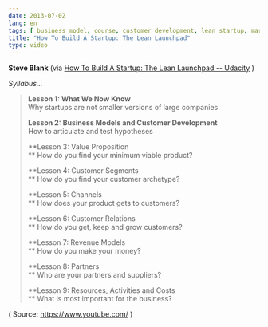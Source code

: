 ```yaml
---
date: 2013-07-02
lang: en
tags: [ business model, course, customer development, lean startup, market fit, training, value proposition ]
title: "How To Build A Startup: The Lean Launchpad"
type: video
---
```


**Steve Blank** (via [How To Build A Startup: The Lean Launchpad -- Udacity](https://www.udacity.com/course/ep245) )

*Syllabus...*

> **Lesson 1: What We Now Know**\
> Why startups are not smaller versions of large companies
>
> **Lesson 2: Business Models and Customer Development**\
> How to articulate and test hypotheses
>
> **Lesson 3: Value Proposition\
> ** How do you find your minimum viable product?
>
> **Lesson 4: Customer Segments\
> ** How do you find your customer archetype?
>
> **Lesson 5: Channels\
> ** How does your product gets to customers?
>
> **Lesson 6: Customer Relations\
> ** How do you get, keep and grow customers?
>
> **Lesson 7: Revenue Models\
> ** How do you make your money?
>
> **Lesson 8: Partners\
> ** Who are your partners and suppliers?
>
> **Lesson 9: Resources, Activities and Costs\
> ** What is most important for the business?

( Source: <https://www.youtube.com/> )

